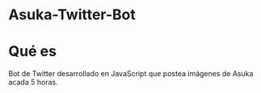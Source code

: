 # Asuka-Twitter-Bot
# Qué es
Bot de Twitter desarrollado en JavaScript que postea imágenes de Asuka acada 5 horas.

